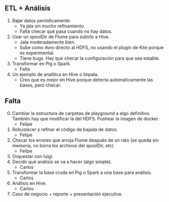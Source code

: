 
ETL + Análisis
-----------------

1. Bajar datos periódicamente.
    + Ya jala sin mucho refinamiento.
    - Falta checar qué pasa cuando no hay datos.
2. Usar un spoolDir de Flume para subirlo a Hive.
    + Jala moderadamente bien.
    + Sube como Avro directo al HDFS, no usando el plugin de Kite porque es experimental.
    - Tiene bugs. Hay que checar la configuración para que sea estable.
3. Transformar en Pig o Spark.
    - Falta
4. Un ejemplo de analítica en Hive o Impala.
    + Creo que es mejor en Hive porque detecta automáticamente las bases, pero checar.


Falta
-----------------

0. Cambiar la estructura de carpetas de playground a algo definitivo. También hay que modificar la del HDFS. Pushear la imagen de docker.
    + Felipe
1. Robustecer y refinar el código de bajada de datos.
    + Felipe
2. Checar los errores que arroja Flume después de un rato (se queda sin memoria, no borra los archivos del spoolDir, etc)
    + Felipe
3. Orquestar con luigi.
4. Decidir qué análisis se va a hacer (algo simple).
    + Carlos
5. Transformar la base cruda en Pig o Spark a una base para análisis.
    + Carlos
6. Análisis en Hive.
    + Carlos
7. Caso de negocio + reporte + presentación ejecutiva.

